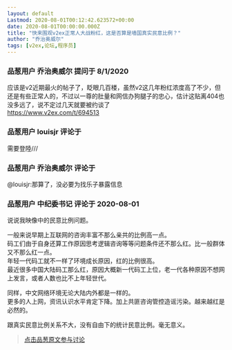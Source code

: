 ```yaml
---
layout: default
Lastmod: 2020-08-01T00:12:42.623572+00:00
date: 2020-08-01T00:00:00.000Z
title: "快来围观v2ex正常人大战粉红，这是否算是墙国真实民意比例？"
author: "乔治奥威尔"
tags: [v2ex,论坛,程序员]
---
```



### 品葱用户 **乔治奥威尔** 提问于 8/1/2020
    
应该是v2近期最火的帖子了，眨眼几百楼，虽然v2这几年粉红浓度高了不少，但还是有些正常人的，不过以一尊的肚量和网信办狗腿子的忠心，估计这贴离404也没多远了，说不定过几天就要被约谈了  
https://www.v2ex.com/t/694513
    
                

### 品葱用户 **louisjr** 评论于 
        
需要登陸///
        
                

### 品葱用户 **乔治奥威尔** 评论于 
        
@louisjr:那算了，没必要为找乐子暴露信息
        
                

### 品葱用户 **中纪委书记** 评论于 2020-08-01
        
说说我映像中的民意比例问题。  
  
一般来说早期上互联网的咨询丰富不那么亲共的比例高一点。  
码工们由于自身还算工作原因思考逻辑咨询等等问题条件还不那么红。比一般群体又不那么红一点。  
年轻一代码工就不一样了环境成长原因，红的比例很高。  
最近很多中国大陆码工那么红，原因大概新一代码工上位，老一代各种原因不想网上发言，或者人数也比不上年轻世代。  
  
同样，中文网络环境无论大陆内外都是一样的。  
更多的人上网，资讯认识水平肯定下降。加上共匪咨询管控造谣污染。越来越红是必然的。  
  
跟真实民意比例关系不大，没有自由下的统计民意比例。毫无意义。
        
                





> [点击品葱原文参与讨论](https://pincong.rocks/question/29190)

